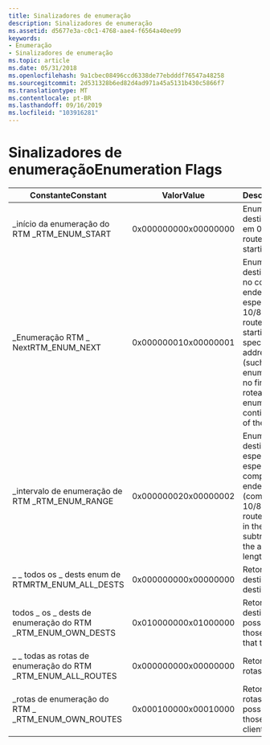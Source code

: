 ```yaml
---
title: Sinalizadores de enumeração
description: Sinalizadores de enumeração
ms.assetid: d5677e3a-c0c1-4768-aae4-f6564a40ee99
keywords:
- Enumeração
- Sinalizadores de enumeração
ms.topic: article
ms.date: 05/31/2018
ms.openlocfilehash: 9a1cbec08496ccd6338de77ebdddf76547a48258
ms.sourcegitcommit: 2d531328b6ed82d4ad971a45a5131b430c5866f7
ms.translationtype: MT
ms.contentlocale: pt-BR
ms.lasthandoff: 09/16/2019
ms.locfileid: "103916281"
---
```

# <a name="enumeration-flags"></a><span data-ttu-id="7087c-105">Sinalizadores de enumeração</span><span class="sxs-lookup"><span data-stu-id="7087c-105">Enumeration Flags</span></span>



| <span data-ttu-id="7087c-106">Constante</span><span class="sxs-lookup"><span data-stu-id="7087c-106">Constant</span></span>               | <span data-ttu-id="7087c-107">Valor</span><span class="sxs-lookup"><span data-stu-id="7087c-107">Value</span></span>      | <span data-ttu-id="7087c-108">Descrição</span><span class="sxs-lookup"><span data-stu-id="7087c-108">Description</span></span>                                                                                                                                               |
|------------------------|------------|-----------------------------------------------------------------------------------------------------------------------------------------------------------|
| <span data-ttu-id="7087c-109">\_início da enumeração do RTM \_</span><span class="sxs-lookup"><span data-stu-id="7087c-109">RTM\_ENUM\_START</span></span>       | <span data-ttu-id="7087c-110">0x00000000</span><span class="sxs-lookup"><span data-stu-id="7087c-110">0x00000000</span></span> | <span data-ttu-id="7087c-111">Enumere rotas ou destinos começando em 0/0.</span><span class="sxs-lookup"><span data-stu-id="7087c-111">Enumerate routes or destinations starting at 0/0.</span></span>                                                                                                         |
| <span data-ttu-id="7087c-112">\_Enumeração RTM \_ Next</span><span class="sxs-lookup"><span data-stu-id="7087c-112">RTM\_ENUM\_NEXT</span></span>        | <span data-ttu-id="7087c-113">0x00000001</span><span class="sxs-lookup"><span data-stu-id="7087c-113">0x00000001</span></span> | <span data-ttu-id="7087c-114">Enumere rotas ou destinos começando no comprimento de endereço/máscara especificado (como 10/8).</span><span class="sxs-lookup"><span data-stu-id="7087c-114">Enumerate routes or destinations starting at the specified address/mask length (such as 10/8).</span></span> <span data-ttu-id="7087c-115">A enumeração continua no final da tabela de roteamento.</span><span class="sxs-lookup"><span data-stu-id="7087c-115">The enumeration continues to the end of the routing table.</span></span> |
| <span data-ttu-id="7087c-116">\_intervalo de enumeração de RTM \_</span><span class="sxs-lookup"><span data-stu-id="7087c-116">RTM\_ENUM\_RANGE</span></span>       | <span data-ttu-id="7087c-117">0x00000002</span><span class="sxs-lookup"><span data-stu-id="7087c-117">0x00000002</span></span> | <span data-ttu-id="7087c-118">Enumere rotas ou destinos na subárvore especificada especificada pelo comprimento de endereço/máscara (como 10/8).</span><span class="sxs-lookup"><span data-stu-id="7087c-118">Enumerate routes or destinations in the specified subtree specified by the address/mask length (such as 10/8).</span></span>                                            |
| <span data-ttu-id="7087c-119">\_ \_ todos os \_ dests enum de RTM</span><span class="sxs-lookup"><span data-stu-id="7087c-119">RTM\_ENUM\_ALL\_DESTS</span></span>  | <span data-ttu-id="7087c-120">0x00000000</span><span class="sxs-lookup"><span data-stu-id="7087c-120">0x00000000</span></span> | <span data-ttu-id="7087c-121">Retornar todos os destinos.</span><span class="sxs-lookup"><span data-stu-id="7087c-121">Return all destinations.</span></span>                                                                                                                                  |
| <span data-ttu-id="7087c-122">todos \_ os \_ dests de enumeração do RTM \_</span><span class="sxs-lookup"><span data-stu-id="7087c-122">RTM\_ENUM\_OWN\_DESTS</span></span>  | <span data-ttu-id="7087c-123">0x01000000</span><span class="sxs-lookup"><span data-stu-id="7087c-123">0x01000000</span></span> | <span data-ttu-id="7087c-124">Retornar somente os destinos que o cliente possui.</span><span class="sxs-lookup"><span data-stu-id="7087c-124">Return only those destinations that the client owns.</span></span>                                                                                                      |
| <span data-ttu-id="7087c-125">\_ \_ todas as rotas de enumeração do RTM \_</span><span class="sxs-lookup"><span data-stu-id="7087c-125">RTM\_ENUM\_ALL\_ROUTES</span></span> | <span data-ttu-id="7087c-126">0x00000000</span><span class="sxs-lookup"><span data-stu-id="7087c-126">0x00000000</span></span> | <span data-ttu-id="7087c-127">Retornar todas as rotas.</span><span class="sxs-lookup"><span data-stu-id="7087c-127">Return all routes.</span></span>                                                                                                                                        |
| <span data-ttu-id="7087c-128">\_rotas de enumeração do RTM \_ \_</span><span class="sxs-lookup"><span data-stu-id="7087c-128">RTM\_ENUM\_OWN\_ROUTES</span></span> | <span data-ttu-id="7087c-129">0x00010000</span><span class="sxs-lookup"><span data-stu-id="7087c-129">0x00010000</span></span> | <span data-ttu-id="7087c-130">Retornar somente as rotas que o cliente possui.</span><span class="sxs-lookup"><span data-stu-id="7087c-130">Return only those routes that the client owns.</span></span>                                                                                                            |



 

 

 




